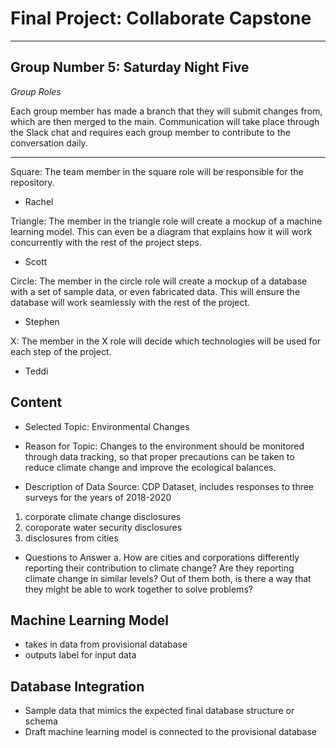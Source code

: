 # Final Project: Collaborate Capstone
-----------------------------------------



## Group Number 5: Saturday Night Five

*Group Roles*

Each group member has made a branch that they will submit changes from, which are then merged to the main.
Communication will take place through the Slack chat and requires each group member to contribute to the conversation daily. 

------------------------------------------------------
Square: The team member in the square role will be responsible for the repository. 

- Rachel 

Triangle: The member in the triangle role will create a mockup of a machine learning model. This can even be a diagram that explains how it will work concurrently with the rest of the project steps.

- Scott

Circle: The member in the circle role will create a mockup of a database with a set of sample data, or even fabricated data. This will ensure the database will work seamlessly with the rest of the project.

- Stephen

X: The member in the X role will decide which technologies will be used for each step of the project.

- Teddi


## Content

- Selected Topic: Environmental Changes

- Reason for Topic: Changes to the environment should be monitored through data tracking, so that proper precautions can be taken to reduce climate change and improve the ecological balances. 

- Description of Data Source: CDP Dataset, includes responses to three surveys for the years of 2018-2020
1. corporate climate change disclosures
2. coroporate water security disclosures
3. disclosures from cities

- Questions to Answer
a. How are cities and corporations differently reporting their contribution to climate change? Are they reporting climate change in similar levels? Out of them both, is there a way that they might be able to work together to solve problems? 

## Machine Learning Model

- takes in data from provisional database
- outputs label for input data

## Database Integration

- Sample data that mimics the expected final database structure or schema
- Draft machine learning model is connected to the provisional database
